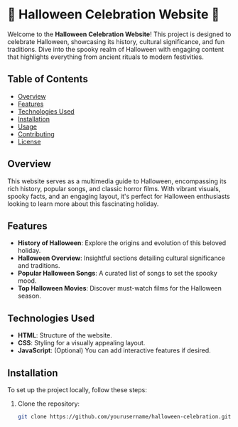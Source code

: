 # 🎃 Halloween Celebration Website 🎃

Welcome to the **Halloween Celebration Website**! This project is designed to celebrate Halloween, showcasing its history, cultural significance, and fun traditions. Dive into the spooky realm of Halloween with engaging content that highlights everything from ancient rituals to modern festivities.

## Table of Contents
- [Overview](#overview)
- [Features](#features)
- [Technologies Used](#technologies-used)
- [Installation](#installation)
- [Usage](#usage)
- [Contributing](#contributing)
- [License](#license)

## Overview
This website serves as a multimedia guide to Halloween, encompassing its rich history, popular songs, and classic horror films. With vibrant visuals, spooky facts, and an engaging layout, it's perfect for Halloween enthusiasts looking to learn more about this fascinating holiday.

## Features
- **History of Halloween**: Explore the origins and evolution of this beloved holiday.
- **Halloween Overview**: Insightful sections detailing cultural significance and traditions.
- **Popular Halloween Songs**: A curated list of songs to set the spooky mood.
- **Top Halloween Movies**: Discover must-watch films for the Halloween season.

## Technologies Used
- **HTML**: Structure of the website.
- **CSS**: Styling for a visually appealing layout.
- **JavaScript**: (Optional) You can add interactive features if desired.

## Installation
To set up the project locally, follow these steps:

1. Clone the repository:
   ```bash
   git clone https://github.com/yourusername/halloween-celebration.git
